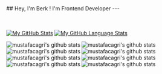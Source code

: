 <br/>
<br/>
## Hey, I'm Berk ! I'm Frontend Developer
---
<br/><br/><br/>

[![My GitHub Stats](https://github-readme-stats.vercel.app/api/?username=Berkcinr&count_private=true&theme=tokyonight&showicons=true)]()
[![My GitHub Language Stats](https://github-readme-stats.vercel.app/api/top-langs/?username=Berkcinr&langs_count=5&theme=tokyonight)]()

![mustafacagri's github stats](https://github-readme-stats.vercel.app/api?username=mustafacagri&show_icons=true&theme=radical)
![mustafacagri's github stats](https://github-readme-stats.vercel.app/api?username=mustafacagri&show_icons=true&theme=dark)
![mustafacagri's github stats](https://github-readme-stats.vercel.app/api?username=mustafacagri&show_icons=true&theme=merko)
![mustafacagri's github stats](https://github-readme-stats.vercel.app/api?username=mustafacagri&show_icons=true&theme=gruvbox)
![mustafacagri's github stats](https://github-readme-stats.vercel.app/api?username=mustafacagri&show_icons=true&theme=tokyonight)
![mustafacagri's github stats](https://github-readme-stats.vercel.app/api?username=mustafacagri&show_icons=true&theme=synthwave)
![mustafacagri's github stats](https://github-readme-stats.vercel.app/api?username=mustafacagri&show_icons=true&theme=highcontrast)
![mustafacagri's github stats](https://github-readme-stats.vercel.app/api?username=mustafacagri&show_icons=true&theme=dracula)





